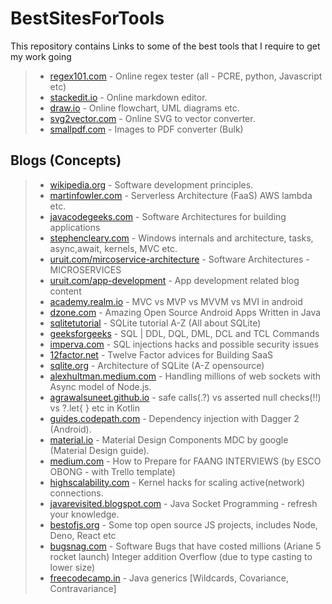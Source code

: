 # BestSitesForTools
This repository contains Links to some of the best tools that I require to get my work going

> - [regex101.com](https://regex101.com/) - Online regex tester (all - PCRE, python, Javascript etc)
> - [stackedit.io](https://stackedit.io/) - Online markdown editor.
> - [draw.io](https://app.diagrams.net/) - Online flowchart, UML diagrams etc.
> - [svg2vector.com](https://svg2vector.com/) - Online SVG to vector converter.
> - [smallpdf.com](https://smallpdf.com/jpg-to-pdf) - Images to PDF converter (Bulk)

## Blogs (Concepts)
> - [wikipedia.org](https://en.wikipedia.org/wiki/List_of_software_development_philosophies) - Software development principles.
> - [martinfowler.com](https://martinfowler.com/articles/serverless.html) - Serverless Architecture (FaaS) AWS lambda etc.
> - [javacodegeeks.com](https://www.javacodegeeks.com/2019/01/selecting-software-architecture.html) - Software Architectures for building applications
> - [stephencleary.com](https://blog.stephencleary.com/) - Windows internals and architecture, tasks, async,await, kernels, MVC etc.
> - [uruit.com/mircoservice-architecture](https://uruit.com/blog/microservices-architecture/) - Software Architectures - MICROSERVICES
> - [uruit.com/app-development](https://uruit.com/blog/category/app-development/) - App development related blog content
> - [academy.realm.io](https://academy.realm.io/posts/mvc-vs-mvp-vs-mvvm-vs-mvi-mobilization-moskala/) - MVC vs MVP vs MVVM vs MVI in android 
> - [dzone.com](https://dzone.com/articles/amazing-open-source-android-apps-written-in-java) - Amazing Open Source Android Apps Written in Java
> - [sqlitetutorial](https://www.sqlitetutorial.net/) - SQLite tutorial A-Z (All about SQLite)
> - [geeksforgeeks](https://www.geeksforgeeks.org/sql-ddl-dql-dml-dcl-tcl-commands/) - SQL | DDL, DQL, DML, DCL and TCL Commands
> - [imperva.com](https://www.imperva.com/learn/application-security/sql-injection-sqli/) - SQL injections hacks and possible security issues
> - [12factor.net](https://12factor.net/) - Twelve Factor advices for Building SaaS
> - [sqlite.org](https://www.sqlite.org/arch.html) - Architecture of SQLite (A-Z opensource)
> - [alexhultman.medium.com](https://alexhultman.medium.com/millions-of-active-websockets-with-node-js-7dc575746a01) - Handling millions of web sockets with Async model of Node.js.
> - [agrawalsuneet.github.io](https://agrawalsuneet.github.io/blogs/safe-calls-vs-null-checks-in-kotlin/) - safe calls(.?) vs asserted null checks(!!) vs ?.let{ } etc in Kotlin
> - [guides.codepath.com](https://guides.codepath.com/android/dependency-injection-with-dagger-2) - Dependency injection with Dagger 2 (Android).
> - [material.io](https://material.io/design) - Material Design Components MDC by google (Material Design guide).
> - [medium.com](https://medium.com/swlh/how-to-study-for-data-structures-and-algorithms-interviews-at-faang-65043e00b5df) - How to Prepare for FAANG INTERVIEWS (by ESCO OBONG - with Trello template)
> - [highscalability.com](http://highscalability.com/blog/2013/5/13/the-secret-to-10-million-concurrent-connections-the-kernel-i.html) - Kernel hacks for scaling active(network) connections.
> - [javarevisited.blogspot.com](https://javarevisited.blogspot.com/2014/08/socket-programming-networking-interview-questions-answers-Java.html#axzz6qPGtnxXu) - Java Socket Programming - refresh your knowledge.
> - [bestofjs.org](https://bestofjs.org/) - Some top open source JS projects, includes Node, Deno, React etc
> - [bugsnag.com](https://www.bugsnag.com/blog/bug-day-ariane-5-disaster) - Software Bugs that have costed millions (Ariane 5 rocket launch) Integer addition Overflow (due to type casting to lower size) 
> - [freecodecamp.in](https://www.freecodecamp.org/news/understanding-java-generic-types-covariance-and-contravariance-88f4c19763d2/) - Java generics [Wildcards, Covariance, Contravariance]
